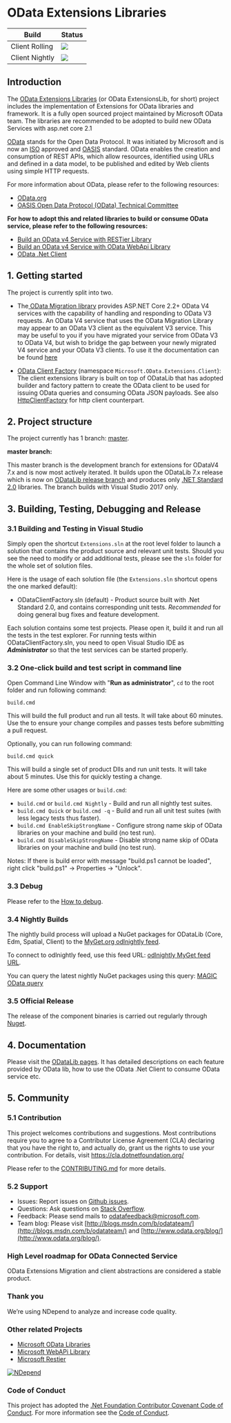 ﻿# OData Extensions Libraries
 Build  | Status
--------|---------
Client Rolling | <img src="https://identitydivision.visualstudio.com/OData/_apis/build/status/Extensions/OData.Extensions-master%20-%20Rolling"/>
Client Nightly | <img src="https://identitydivision.visualstudio.com/OData/_apis/build/status/Extensions/OData.Extensions-master%20-%20Nightly"/>

## Introduction

The [OData Extensions Libraries](https://github.com/OData/Extensions) (or OData ExtensionsLib, for short) project includes the implementation of Extensions for OData libraries and framework. It is a fully open sourced project maintained by Microsoft OData team. The libraries are recommended to be adopted to build new OData Services with asp.net core 2.1

[OData](http://www.odata.org/ "OData") stands for the Open Data Protocol. It was initiated by Microsoft and is now an [ISO](https://www.oasis-open.org/news/pr/iso-iec-jtc-1-approves-oasis-odata-standard-for-open-data-exchange) approved and [OASIS](https://www.oasis-open.org/committees/tc_home.php?wg_abbrev=odata) standard. OData enables the creation and consumption of REST APIs, which allow resources, identified using URLs and defined in a data model, to be published and edited by Web clients using simple HTTP requests.

For more information about OData, please refer to the following resources:

- [OData.org](http://www.odata.org/)
- [OASIS Open Data Protocol (OData) Technical Committee](https://www.oasis-open.org/committees/tc_home.php?wg_abbrev=odata)

**For how to adopt this and related libraries to build or consume OData service, please refer to the following resources:**

- [Build an OData v4 Service with RESTier Library](http://odata.github.io/RESTier/#01-01-Introduction)
- [Build an OData v4 Service with OData WebApi Library](http://odata.github.io/WebApi/#01-02-getting-started)
- [OData .Net Client](http://odata.github.io/odata.net/#04-01-basic-crud-operations)


## 1. Getting started
The project is currently split into two. 

- The[ OData Migration library](https://www.nuget.org/packages/Microsoft.OData.Extensions.Migration/) provides ASP.NET Core 2.2+ OData V4 services with the capability of handling and responding to OData V3 requests. An OData V4 service that uses the OData Migration Library may appear to an OData V3 client as the equivalent V3 service. This may be useful to you if you have migrated your service from OData V3 to OData V4, but wish to bridge the gap between your newly migrated V4 service and your OData V3 clients. To use it the documentation can be found [here](https://docs.microsoft.com/en-us/odata/extensions/migration)

- [OData Client Factory](http://www.nuget.org/packages/Microsoft.OData.Client/) (namespace `Microsoft.OData.Extensions.Client`): The client extensions library is built on top of ODataLib that has adopted builder and factory pattern to create the OData client to be used for issuing OData queries and consuming OData JSON payloads. See also [HttpClientFactory](https://github.com/aspnet/HttpClientFactory) for http client counterpart.

## 2. Project structure

The project currently has 1 branch: [master](https://github.com/OData/Extensions/tree/master).

**master branch:**

This master branch is the development branch for extensions for ODataV4 7.x and is now most actively iterated. It builds upon the ODataLib 7.x release which is now on [ODataLib release branch](https://github.com/OData/odata.net/tree/release) and produces only [.NET Standard 2.0](https://docs.microsoft.com/en-us/dotnet/articles/standard/library) libraries. The branch builds with Visual Studio 2017 only.


## 3. Building, Testing, Debugging and Release

### 3.1 Building and Testing in Visual Studio

Simply open the shortcut `Extensions.sln` at the root level folder to launch a solution that contains the product source and relevant unit tests. Should you see the need to modify or add additional tests, please see the `sln` folder for the whole set of solution files.

Here is the usage of each solution file (the `Extensions.sln` shortcut opens the one marked default):

- ODataClientFactory.sln (default) - Product source built with .Net Standard 2.0, and contains corresponding unit tests. _Recommended_ for doing general bug fixes and feature development.

Each solution contains some test projects. Please open it, build it and run all the tests in the test explorer. For running tests within ODataClientFactory.sln, you need to open Visual Studio IDE as **_Administrator_** so that the test services can be started properly.

### 3.2 One-click build and test script in command line

Open Command Line Window with "**Run as administrator**", `cd` to the root folder and run following command:

`build.cmd`

This will build the full product and run all tests. It will take about 60 minutes. Use the to ensure your change compiles and passes tests before submitting a pull request.

Optionally, you can run following command:

`build.cmd quick`

This will build a single set of product Dlls and run unit tests. It will take about 5 minutes. Use this for quickly testing a change.

Here are some other usages or `build.cmd`:

- `build.cmd` or `build.cmd Nightly` - Build and run all nightly test suites.
- `build.cmd Quick` or `build.cmd -q` - Build and run all unit test suites (with less legacy tests thus faster).
- `build.cmd EnableSkipStrongName` - Configure strong name skip of OData libraries on your machine and build (no test run).
- `build.cmd DisableSkipStrongName` - Disable strong name skip of OData libraries on your machine and build (no test run).

Notes: If there is build error with message "build.ps1 cannot be loaded", right click "build.ps1" -> Properties -> "Unlock".

### 3.3 Debug

Please refer to the [How to debug](http://odata.github.io/WebApi/10-01-debug-webapi-source).

### 3.4 Nightly Builds

The nightly build process will upload a NuGet packages for ODataLib (Core, Edm, Spatial, Client) to the [MyGet.org odlnightly feed](https://www.myget.org/gallery/odlnightly).

To connect to odlnightly feed, use this feed URL: [odlnightly MyGet feed URL](https://www.myget.org/F/odlnightly).

You can query the latest nightly NuGet packages using this query: [MAGIC OData query](https://www.myget.org/F/odlnightly/Packages?$select=Id,Version&$orderby=Version%20desc&$top=4&$format=application/json)

### 3.5 Official Release

The release of the component binaries is carried out regularly through [Nuget](http://www.nuget.org/).

## 4. Documentation

Please visit the [ODataLib pages](http://odata.github.io/odata.net). It has detailed descriptions on each feature provided by OData lib, how to use the OData .Net Client to consume OData service etc.

## 5. Community

### 5.1 Contribution

This project welcomes contributions and suggestions.  Most contributions require you to agree to a
Contributor License Agreement (CLA) declaring that you have the right to, and actually do, grant us
the rights to use your contribution. For details, visit https://cla.dotnetfoundation.org/

Please refer to the [CONTRIBUTING.md](https://github.com/OData/Extensions/blob/master/CONTRIBUTING.md) for more details.

### 5.2 Support

- Issues: Report issues on [Github issues](https://github.com/OData/Extensions/issues).
- Questions: Ask questions on [Stack Overflow](http://stackoverflow.com/questions/ask?tags=odata).
- Feedback: Please send mails to [odatafeedback@microsoft.com](mailto:odatafeedback@microsoft.com).
- Team blog: Please visit [http://blogs.msdn.com/b/odatateam/](http://blogs.msdn.com/b/odatateam/) and [http://www.odata.org/blog/](http://www.odata.org/blog/).

### High Level roadmap for OData Connected Service
OData Extensions Migration and client abstractions are considered a stable product.

### Thank you

We’re using NDepend to analyze and increase code quality.

### Other related Projects

*  [Microsoft OData Libraries](https://github.com/OData/odata.net)
*  [Microsoft WebAPi Library](https://github.com/OData/WebApi)
*  [Microsoft Restier](https://github.com/OData/RESTier)

[![NDepend](images/ndependlogo.png)](http://www.ndepend.com)

### Code of Conduct

This project has adopted the [.Net Foundation Contributor Covenant Code of Conduct](https://dotnetfoundation.org/about/code-of-conduct). For more information see the [Code of Conduct](https://dotnetfoundation.org/about/code-of-conduct).
